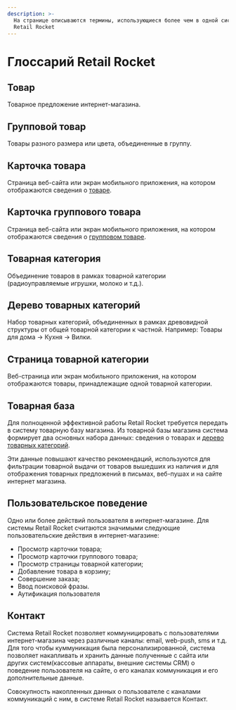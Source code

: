 ```yaml
---
description: >-
  На странице описываются термины, использующиеся более чем в одной системе
  Retail Rocket
---
```


# Глоссарий Retail Rocket

## Товар

Товарное предложение интернет-магазина.

## Групповой товар

Товары разного размера или цвета, объединенные в группу.

## Карточка товара

Страница веб-сайта или экран мобильного приложения, на котором отображаются сведения о [товаре](./#tovar).

## Карточка группового товара

Страница веб-сайта или экран мобильного приложения, на котором отображаются сведения о [групповом товаре](./#gruppovoi-tovar).

## Товарная категория

Объединение товаров в рамках товарной категории \(радиоуправляемые игрушки, молоко и т.д.\).

## Дерево товарных категорий

Набор товарных категорий, объединенных в рамках древовидной структуры от общей товарной категории к частной. Например: Товары для дома -&gt; Кухня -&gt; Вилки.

## Страница товарной категории

Веб-страница или экран мобильного приложения, на котором отображаются товары, принадлежащие одной товарной категории.

## Товарная база

Для полноценной эффективной работы Retail Rocket требуется передать в систему товарную базу магазина. Из товарной базы магазина система формирует два основных набора данных: сведения о товарах и [дерево товарных категорий](./#derevo-tovarnykh-kategorii).

Эти данные повышают качество рекомендаций, используются для фильтрации товарной выдачи от товаров вышедших из наличия и для отображения товарных предложений в письмах, веб-пушах и на сайте интернет магазина.

## Пользовательское поведение

Одно или более действий пользователя в интернет-магазине. Для системы Retail Rocket считаются значимыми следующие пользовательские действия в интернет-магазине:

* Просмотр карточки товара;
* Просмотр карточки группового товара;
* Просмотр страницы товарной категории;
* Добавление товара в корзину;
* Совершение заказа;
* Ввод поисковой фразы.
* Аутификация пользователя

## Контакт

Система Retail Rocket позволяет коммуницировать с пользователями интернет-магазина через различные каналы: email, web-push, sms и т.д. Для того чтобы куммуникация была персонализированной, система позволяет накапливать и хранить данные полученные с сайта или других систем\(кассовые аппараты, внешние системы CRM\) о поведение пользователя на сайте, о его каналах коммуникация и его дополнительные данные. 

Совокупность накопленных данных о пользователе с каналами коммуникаций с ним, в системе Retail Rocket называется Контакт.  


